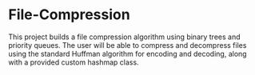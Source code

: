 # File-Compression
This project builds a file compression algorithm using binary trees and priority queues. The user will be able to compress and decompress files using the standard Huffman algorithm for encoding and decoding, along with a provided custom hashmap class.
